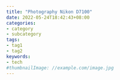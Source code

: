 ```yaml
---
title: "Photography Nikon D7100"
date: 2022-05-24T18:42:43+08:00
categories:
- category
- subcategory
tags:
- tag1
- tag2
keywords:
- tech
#thumbnailImage: //example.com/image.jpg
---
```


<!--more-->
